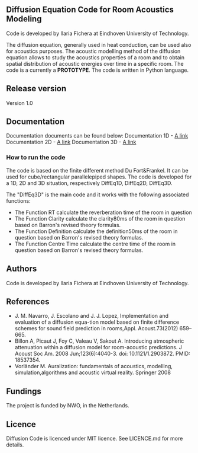 ## Diffusion Equation Code for Room Acoustics Modeling
Code is developed by Ilaria Fichera at Eindhoven University of Technology.

The diffusion equation, generally used in heat conduction, can be used also for acoustics purposes.
The acoustic modelling method of the diffusion equation allows to study the acoustics properties of a room and to obtain spatial distribution of acoustic energies over time in a specific room.
The code is a currently a **PROTOTYPE**. The code is written in Python language.

## Release version
Version 1.0

## Documentation
Documentation documents can be found below:
Documentation 1D - [A link](https://ilariafichera.github.io/Diffusion/Documentation1D.html)
Documentation 2D - [A link](https://ilariafichera.github.io/Diffusion/Documentation2D.html)
Documentation 3D - [A link](https://ilariafichera.github.io/Diffusion/Documentation3D.html)

### How to run the code
The code is based on the finite different method Du Fort&Frankel.
It can be used for cube/rectangular parallelepiped shapes.
The code is developed for a 1D, 2D and 3D situation, respectively DiffEq1D, DiffEq2D, DiffEq3D.

The "DiffEq3D" is the main code and it works with the following associated functions:
+ The Function RT calculate the reverberation time of the room in question
+ The Function Clarity calculate the clarity80ms of the room in question based on Barron's revised theory formulas.
+ The Function Definition calculate the definition50ms of the room in question based on Barron's revised theory formulas.
+ The Function Centre Time calculate the centre time of the room in question based on Barron's revised theory formulas.

## Authors
Code is developed by Ilaria Fichera at Eindhoven University of Technology.

## References
+ J. M. Navarro, J. Escolano and J. J. Lopez, Implementation and evaluation of a diffusion equa-tion model based on finite difference schemes for sound field prediction in rooms,Appl. Acoust.73(2012) 659–665.
+ Billon A, Picaut J, Foy C, Valeau V, Sakout A. Introducing atmospheric attenuation within a diffusion model for room-acoustic predictions. J Acoust Soc Am. 2008 Jun;123(6):4040-3. doi: 10.1121/1.2903872. PMID: 18537354.
+ Vorländer M. Auralization: fundamentals of acoustics, modelling, simulation,algorithms and acoustic virtual reality. Springer 2008

## Fundings
The project is funded by NWO, in the Netherlands.

## Licence
Diffusion Code is licenced under MIT licence. See LICENCE.md for more details.
